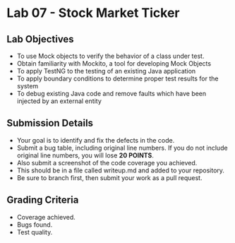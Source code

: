 # Lab 07 - Stock Market Ticker


## Lab Objectives
* To use Mock objects to verify the behavior of a class under test.
* Obtain familiarity with Mockito, a tool for developing Mock Objects
* To apply TestNG to the testing of an existing Java application
* To apply boundary conditions to determine proper test results for the system
* To debug existing Java code and remove faults which have been injected by an external entity

## Submission Details
* Your goal is to identify and fix the defects in the code.
* Submit a bug table, including original line numbers.  If you do not include original line numbers, you will lose **20 POINTS**.
* Also submit a screenshot of the code coverage you achieved.
* This should be in a file called writeup.md and added to your repository.
* Be sure to branch first, then submit your work as a pull request.


## Grading Criteria
* Coverage achieved.
* Bugs found.
* Test quality.
